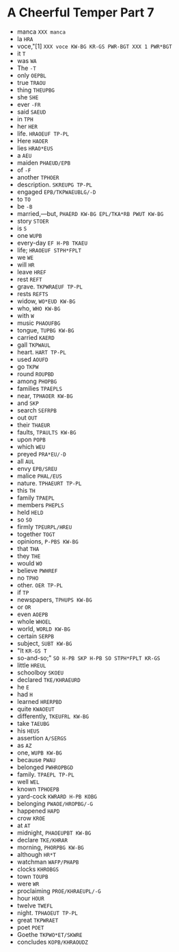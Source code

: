 # A Cheerful Temper Part 7

* manca `XXX manca`
* la `HRA`
* voce,"[1] `XXX voce KW-BG KR-GS PWR-BGT XXX 1 PWR*BGT`
* it `T`
* was `WA`
* The `-T`
* only `OEPBL`
* true `TRAOU`
* thing `THEUPBG`
* she `SHE`
* ever `-FR`
* said `SAEUD`
* in `TPH`
* her `HER`
* life. `HRAOEUF TP-PL`
* Here `HAOER`
* lies `HRAO*EUS`
* a `AEU`
* maiden `PHAEUD/EPB`
* of `-F`
* another `TPHOER`
* description. `SKREUPG TP-PL`
* engaged `EPB/TKPWAEUBLG/-D`
* to `TO`
* be `-B`
* married,—but, `PHAERD KW-BG EPL/TKA*RB PWUT KW-BG`
* story `STOER`
* is `S`
* one `WUPB`
* every-day `EF H-PB TKAEU`
* life; `HRAOEUF STPH*FPLT`
* we `WE`
* will `HR`
* leave `HREF`
* rest `REFT`
* grave. `TKPWRAEUF TP-PL`
* rests `REFTS`
* widow, `WO*EUD KW-BG`
* who, `WHO KW-BG`
* with `W`
* music `PHAOUFBG`
* tongue, `TUPBG KW-BG`
* carried `KAERD`
* gall `TKPWAUL`
* heart. `HART TP-PL`
* used `AOUFD`
* go `TKPW`
* round `ROUPBD`
* among `PHOPBG`
* families `TPAEPLS`
* near, `TPHAOER KW-BG`
* and `SKP`
* search `SEFRPB`
* out `OUT`
* their `THAEUR`
* faults, `TPAULTS KW-BG`
* upon `POPB`
* which `WEU`
* preyed `PRA*EU/-D`
* all `AUL`
* envy `EPB/SREU`
* malice `PHAL/EUS`
* nature. `TPHAEURT TP-PL`
* this `TH`
* family `TPAEPL`
* members `PHEPLS`
* held `HELD`
* so `SO`
* firmly `TPEURPL/HREU`
* together `TOGT`
* opinions, `P-PBS KW-BG`
* that `THA`
* they `THE`
* would `WO`
* believe `PWHREF`
* no `TPHO`
* other. `OER TP-PL`
* if `TP`
* newspapers, `TPHUPS KW-BG`
* or `OR`
* even `AOEPB`
* whole `WHOEL`
* world, `WORLD KW-BG`
* certain `SERPB`
* subject, `SUBT KW-BG`
* "It `KR-GS T`
* so-and-so;" `SO H-PB SKP H-PB SO STPH*FPLT KR-GS`
* little `HREUL`
* schoolboy `SKOEU`
* declared `TKE/KHRAEURD`
* he `E`
* had `H`
* learned `HRERPBD`
* quite `KWAOEUT`
* differently, `TKEUFRL KW-BG`
* take `TAEUBG`
* his `HEUS`
* assertion `A/SERGS`
* as `AZ`
* one, `WUPB KW-BG`
* because `PWAU`
* belonged `PWHROPBGD`
* family. `TPAEPL TP-PL`
* well `WEL`
* known `TPHOEPB`
* yard-cock `KWRARD H-PB KOBG`
* belonging `PWAOE/HROPBG/-G`
* happened `HAPD`
* crow `KROE`
* at `AT`
* midnight, `PHAOEUPBT KW-BG`
* declare `TKE/KHRAR`
* morning, `PHORPBG KW-BG`
* although `HR*T`
* watchman `WAFP/PHAPB`
* clocks `KHROBGS`
* town `TOUPB`
* were `WR`
* proclaiming `PROE/KHRAEUPL/-G`
* hour `HOUR`
* twelve `TWEFL`
* night. `TPHAOEUT TP-PL`
* great `TKPWRAET`
* poet `POET`
* Goethe `TKPWO*ET/SKWRE`
* concludes `KOPB/KHRAOUDZ`
